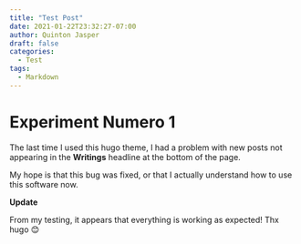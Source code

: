 ```yaml
---
title: "Test Post"
date: 2021-01-22T23:32:27-07:00
author: Quinton Jasper
draft: false
categories:
  - Test
tags:
  - Markdown
---
```


# Experiment Numero 1

The last time I used this hugo theme, I had a problem with new posts not appearing in the __Writings__ headline at the bottom
of the page.  

My hope is that this bug was fixed, or that I actually understand how to use this software now.

**Update**  

From my testing, it appears that everything is working as expected! Thx hugo 😊


